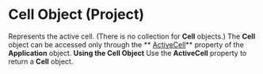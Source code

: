 
# Cell Object (Project)



Represents the active cell. (There is no collection for  **Cell** objects.) The **Cell** object can be accessed only through the ** [ActiveCell](880931d8-fc23-7938-e4fe-bd800eeae318.md)** property of the **Application** object.
 **Using the Cell Object**
Use the  **ActiveCell** property to return a **Cell** object.
